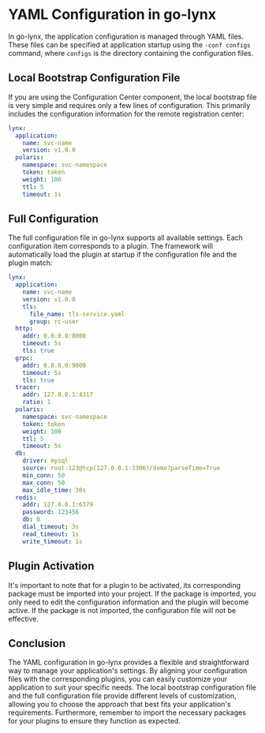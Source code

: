 # YAML Configuration in go-lynx

In go-lynx, the application configuration is managed through YAML files. These files can be specified at application startup using the `-conf configs` command, where `configs` is the directory containing the configuration files.

## Local Bootstrap Configuration File

If you are using the Configuration Center component, the local bootstrap file is very simple and requires only a few lines of configuration. This primarily includes the configuration information for the remote registration center:

```yaml
lynx:
  application:
    name: svc-name
    version: v1.0.0
  polaris:
    namespace: svc-namespace
    token: token
    weight: 100
    ttl: 5
    timeout: 1s
```

## Full Configuration

The full configuration file in go-lynx supports all available settings. Each configuration item corresponds to a plugin. The framework will automatically load the plugin at startup if the configuration file and the plugin match:

```yaml
lynx:
  application:
    name: svc-name
    version: v1.0.0
    tls:
      file_name: tls-service.yaml
      group: rc-user
  http:
    addr: 0.0.0.0:8000
    timeout: 5s
    tls: true
  grpc:
    addr: 0.0.0.0:9000
    timeout: 5s
    tls: true
  tracer:
    addr: 127.0.0.1:4317
    ratio: 1
  polaris:
    namespace: svc-namespace
    token: token
    weight: 100
    ttl: 5
    timeout: 5s
  db:
    driver: mysql
    source: root:123@tcp(127.0.0.1:3306)/demo?parseTime=True
    min_conn: 50
    max_conn: 50
    max_idle_time: 30s
  redis:
    addr: 127.0.0.1:6379
    password: 123456
    db: 0
    dial_timeout: 3s
    read_timeout: 1s
    write_timeout: 1s
```

## Plugin Activation

It's important to note that for a plugin to be activated, its corresponding package must be imported into your project. If the package is imported, you only need to edit the configuration information and the plugin will become active. If the package is not imported, the configuration file will not be effective.

## Conclusion

The YAML configuration in go-lynx provides a flexible and straightforward way to manage your application's settings. By aligning your configuration files with the corresponding plugins, you can easily customize your application to suit your specific needs. The local bootstrap configuration file and the full configuration file provide different levels of customization, allowing you to choose the approach that best fits your application's requirements. Furthermore, remember to import the necessary packages for your plugins to ensure they function as expected.